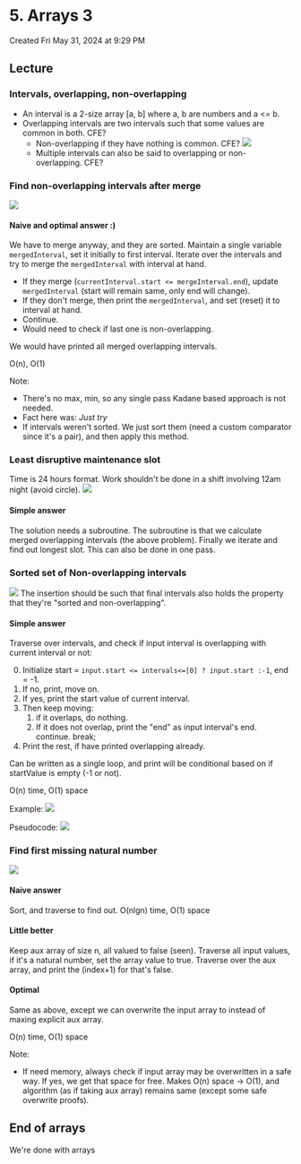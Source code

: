 # 5. Arrays 3
Created Fri May 31, 2024 at 9:29 PM

## Lecture
### Intervals, overlapping, non-overlapping
- An interval is a 2-size array \[a, b] where a, b are numbers and a <= b.
- Overlapping intervals are two intervals such that some values are common in both. CFE?
	- Non-overlapping if they have nothing is common. CFE?
	  ![](../../../../assets/5-Arrays-3-image-1-8af1dd8d.png)
	- Multiple intervals can also be said to overlapping or non-overlapping. CFE?

### Find non-overlapping intervals after merge
![](../../../../assets/5-Arrays-3-image-2-8af1dd8d.png)

#### Naive and optimal answer :)
We have to merge anyway, and they are sorted.
Maintain a single variable `mergedInterval`, set it initially to first interval.
Iterate over the intervals and try to merge the `mergedInterval` with interval at hand. 
- If they merge (`currentInterval.start <= mergeInterval.end`), update `mergedInterval` (start will remain same, only end will change).
- If they don't merge, then print the `mergedInterval`, and set (reset) it to interval at hand.
- Continue.
- Would need to check if last one is non-overlapping.

We would have printed all merged overlapping intervals.

O(n), O(1)

Note:
- There's no max, min, so any single pass Kadane based approach is not needed.
- Fact here was: *Just try*
- If intervals weren't sorted. We just sort them (need a custom comparator since it's a pair), and then apply this method.

### Least disruptive maintenance slot
Time is 24 hours format. Work shouldn't be done in a shift involving 12am night (avoid circle).
![](../../../../assets/5-Arrays-3-image-3-8af1dd8d.png)

#### Simple answer
The solution needs a subroutine. The subroutine is that we calculate merged overlapping intervals (the above problem). Finally we iterate and find out longest slot. This can also be done in one pass.

### Sorted set of Non-overlapping intervals
![](../../../../assets/5-Arrays-3-image-4-8af1dd8d.png)
The insertion should be such that final intervals also holds the property that they're "sorted and non-overlapping".

#### Simple answer
Traverse over intervals, and check if input interval is overlapping with current interval or not:

0. Initialize start = `input.start <= intervals<=[0] ? input.start :-1`, end = -1.
1. If no, print, move on.
2. If yes, print the start value of current interval.
3. Then keep moving:
	1. if it overlaps, do nothing.
	2. If it does not overlap, print the "end" as input interval's end.
		continue. break;
4. Print the rest, if have printed overlapping already.

Can be written as a single loop, and print will be conditional based on if startValue is empty (-1 or not).

O(n) time, O(1) space

Example:
![](../../../../assets/5-Arrays-3-image-5-8af1dd8d.png)

Pseudocode:
![](../../../../assets/5-Arrays-3-image-6-8af1dd8d.png)

### Find first missing natural number
![](../../../../assets/5-Arrays-3-image-7-8af1dd8d.png) 
#### Naive answer
 Sort, and traverse to find out. 
 O(nlgn) time, O(1) space
#### Little better
 Keep aux array of size n, all valued to false (seen).
 Traverse all input values, if it's a natural number, set the array value to true.
 Traverse over the aux array, and print the (index+1) for that's false.

#### Optimal
Same as above, except we can overwrite the input array to instead of maxing explicit aux array.

O(n) time, O(1) space

Note:
- If need memory, always check if input array may be overwritten in a safe way. If yes, we get that space for free. Makes O(n) space -> O(1), and algorithm (as if taking aux array) remains same (except some safe overwrite proofs).

## End of arrays
We're done with arrays